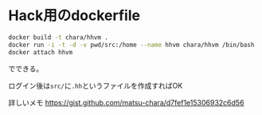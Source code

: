 # Hack用のdockerfile

```sh
docker build -t chara/hhvm .
docker run -i -t -d -v pwd/src:/home --name hhvm chara/hhvm /bin/bash
docker attach hhvm
```

でできる。

ログイン後は`src/`に`.hh`というファイルを作成すればOK

詳しいメモ
https://gist.github.com/matsu-chara/d7fef1e15306932c6d56
